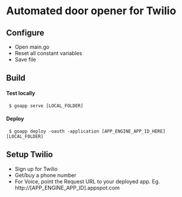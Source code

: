 Automated door opener for Twilio
================================

## Configure

* Open main.go
* Reset all constant variables
* Save file

## Build

#### Test locally
   ```
    $ goapp serve [LOCAL_FOLDER]
   ```

#### Deploy
   ```
    $ goapp deploy -oauth -application [APP_ENGINE_APP_ID_HERE] [LOCAL_FOLDER]
   ```

## Setup Twilio

* Sign up for Twilio
* Get/buy a phone number
* For Voice, point the Request URL to your deployed app. Eg. http://[APP_ENGINE_APP_ID].appspot.com
